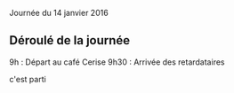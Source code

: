
Journée du 14 janvier 2016


## Déroulé de la journée

9h : Départ au café Cerise
9h30 : Arrivée des retardataires


c'est parti
